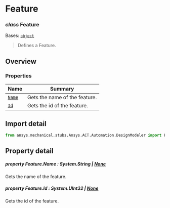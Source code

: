 # Feature

<a id="Feature"></a>

### *class* Feature

Bases: [`object`](https://docs.python.org/3/library/functions.html#object)

> Defines a Feature.

> <!-- !! processed by numpydoc !! -->

<a id="overview"></a>

## Overview

### Properties

| Name | Summary |
|---------------------------|---------------------------------|
| [`Name`](#Feature.Name)   | Gets the name of the feature.   |
| [`Id`](#Feature.Id)       | Gets the id of the feature.     |

<a id="import-detail"></a>

## Import detail

```python
from ansys.mechanical.stubs.Ansys.ACT.Automation.DesignModeler import Feature
```

<a id="property-detail"></a>

## Property detail

<a id="Feature.Name"></a>

##### *property* Feature.Name *: System.String | [None](https://docs.python.org/3/library/constants.html#None)*

Gets the name of the feature.

<!-- !! processed by numpydoc !! -->

<a id="Feature.Id"></a>

##### *property* Feature.Id *: System.UInt32 | [None](https://docs.python.org/3/library/constants.html#None)*

Gets the id of the feature.

<!-- !! processed by numpydoc !! -->
